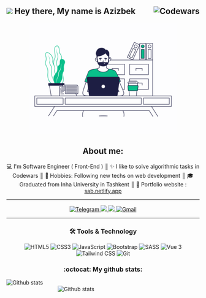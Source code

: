 ## <img src="https://media.giphy.com/media/hvRJCLFzcasrR4ia7z/giphy.gif" width="25px"> Hey there, My name is Azizbek <img align="right" alt="Codewars" src="https://www.codewars.com/users/Azizbek98/badges/large"/><br />

<div align="center">
  <div align="center">
    <img alt="Programmer" src="programmer.gif" width="385" height="290" />
  </div>
  
  <h2>About me:</h2>
  <span align="left">💻 I'm Software Engineer ( Front-End )</span> ║ 
  <span align="left">✨ I like to solve algorithmic tasks in Codewars</span> ║ 
  <span align="left">🔭 Hobbies: Following new techs on web development</span> ║ 
  <span align="left">🎓 Graduated from Inha University in Tashkent</span> ║ 
  <span align="left">🎨 Portfolio website : <a href="https://a-samatov22.netlify.app/" target="_blank">sab.netlify.app</a></span>
  <hr />
  
</div>

<div align="center">
  <a href="https://t.me/a_Samatov">
    <img alt="Telegram" src="https://img.shields.io/badge/Telegram-2CA5E0?style=for-the-badge&logo=telegram&logoColor=white" />
  </a>
  <a href="https://www.linkedin.com/in/azizbek-samatov-b27859188/">
    <img src="https://img.shields.io/badge/linkedin-%230077B5.svg?&style=for-the-badge&logo=linkedin&logoColor=white" />
  </a>
  <a href="#">
    <img src="https://img.shields.io/badge/Discord-%237289DA.svg?style=for-the-badge&logo=discord&logoColor=white" />
  </a>
  <a href="mailto:azizbeksamatov98@gmail.com">
    <img alt="Gmail" src="https://img.shields.io/badge/Gmail-D14836?style=for-the-badge&logo=gmail&logoColor=white" />
  </a>
</div>

<hr />

<div align="center" width="300">
  <h3 align="center">🛠 Tools & Technology</h3>
  
  <img alt="HTML5" src="https://img.shields.io/badge/html5-%23E34F26.svg?style=for-the-badge&logo=html5&logoColor=white"/>
  <img alt="CSS3" src="https://img.shields.io/badge/css3-%231572B6.svg?style=for-the-badge&logo=css3&logoColor=white"/>
  <img alt="JavaScript" src="https://img.shields.io/badge/javascript-%23323330.svg?style=for-the-badge&logo=javascript&logoColor=%23F7DF1E"/>
  <img alt="Bootstrap" src="https://img.shields.io/badge/bootstrap-%23563D7C.svg?style=for-the-badge&logo=bootstrap&logoColor=white"/>
  <img alt="SASS" src="https://img.shields.io/badge/SASS-hotpink.svg?style=for-the-badge&logo=SASS&logoColor=white"/>
  <img alt="Vue 3" src="https://img.shields.io/badge/Vue 3-35495E?style=for-the-badge&logo=vuedotjs&logoColor=4FC08D"/>
  <img alt="Tailwind CSS" src="https://img.shields.io/badge/tailwindcss-%2338B2AC.svg?style=for-the-badge&logo=tailwind-css&logoColor=white" />
  <img alt="Git" src="https://img.shields.io/badge/Git-F05032?style=for-the-badge&logo=git&logoColor=white"/>
</div>

<div align="center">
  <h3>:octocat: My github stats:</h3>
</div>
<img align="left" alt="Github stats" src="https://github-readme-stats.vercel.app/api?username=azizbek98&theme=default" width="430" />
<img align="right" alt="Github stats" src="https://github-readme-stats.vercel.app/api/top-langs/?username=azizbek98&langs_count=6&layout=compact" width="370" />

<!--
**Azizbek98/Azizbek98** is a ✨ _special_ ✨ repository because its `README.md` (this file) appears on your GitHub profile.

Here are some ideas to get you started:

- 🔭 I’m currently working on ...
- 🌱 I’m currently learning ...
- 👯 I’m looking to collaborate on ...
- 🤔 I’m looking for help with ...
- 💬 Ask me about ...
- 📫 How to reach me: ...
- 😄 Pronouns: ...
- ⚡ Fun fact: ...
-->
